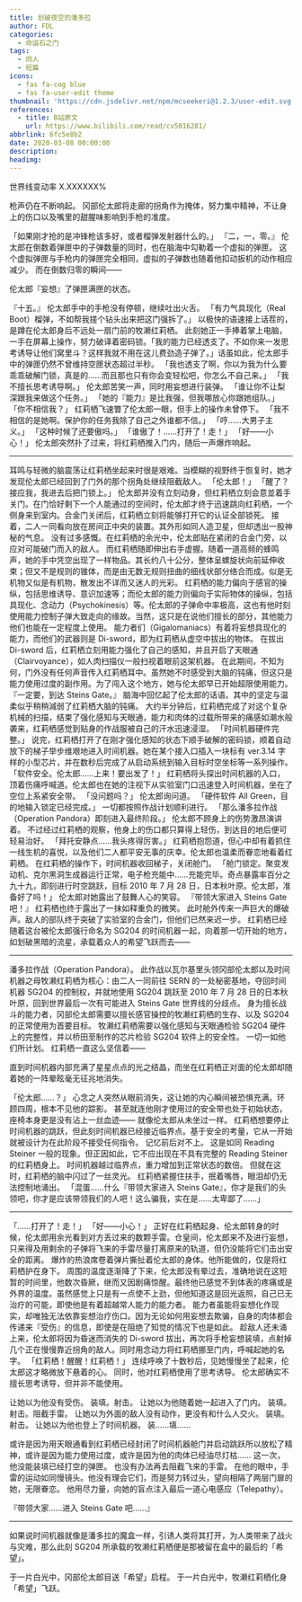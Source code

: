 ```yaml
---
title: 划破夜空的潘多拉
author: FDL
categories:
  - 命运石之门
tags:
  - 同人
  - 短篇
icons:
  - fas fa-cog blue
  - fas fa-user-edit theme
thumbnail: 'https://cdn.jsdelivr.net/npm/mcseekeri@1.2.3/user-edit.svg'
references:
  - title: B站原文
    url: https://www.bilibili.com/read/cv5016281/
abbrlink: 6fc5e8b2
date: 2020-03-08 00:00:00
description:
headimg:
---
```


世界线变动率 X.XXXXXX%

枪声仍在不断响起。
冈部伦太郎将走廊的拐角作为掩体，努力集中精神，不让身上的伤口以及嘴里的甜腥味影响到手枪的准度。

<!-- more -->

「如果刚才抢的是冲锋枪该多好，或者榴弹发射器什么的。」
『二，一，零。』
伦太郎在倒数着弹匣中的子弹数量的同时，也在脑海中勾勒着一个虚拟的弹匣。
这个虚拟弹匣与手枪内的弹匣完全相同，虚拟的子弹数也随着他扣动扳机的动作相应减少。
而在倒数归零的瞬间——

伦太郎『妄想』了弹匣满匣的状态。

『十五。』
伦太郎手中的手枪没有停顿，继续吐出火舌。
「有力气具现化（Real Boot）榴弹，不如帮我搓个钻头出来把这门强拆了。」
以极快的语速接上话茬的，是蹲在伦太郎身后不远处一扇门前的牧濑红莉栖。
此刻她正一手捧着掌上电脑，一手在屏幕上操作，努力破译着密码锁。「我的能力已经透支了。不如你来一发思考诱导让他们窝里斗？这样我就不用在这儿费劲造子弹了。」话虽如此，伦太郎手中的弹匣仍然不曾维持空匣状态超过半秒。
「我也透支了啊，你以为我为什么要乖乖破解门锁，真是的……而且那也只有你会变轻松吧，你怎么不自己来。」
「我不擅长思考诱导啊。」
伦太郎苦笑一声，同时用妄想进行装弹。
「谁让你不让梨深跟我来做这个任务。」
「她的『能力』是比我强，但我哪放心你跟她组队。」
「你不相信我？」
红莉栖飞速瞥了伦太郎一眼，但手上的操作未曾停下。
「我不相信的是她啊。保护你的任务我除了自己之外谁都不信。」
「哼……大男子主义。」
「这种时候了还要傲吗。」
「谁傲了！……打开了！走！」
「好——小心！」
伦太郎突然扑了过来，将红莉栖推入门内，随后一声爆炸响起。

---

耳鸣与轻微的脑震荡让红莉栖坐起来时很是艰难。当模糊的视野终于恢复时，她才发现伦太郎已经回到了门外的那个拐角处继续阻截敌人。
「伦太郎！」
「醒了？接应我，我进去后把门锁上。」
伦太郎并没有立刻动身，但红莉栖立刻会意並着手关门。在门恰好剩下一个人能通过的空间时，伦太郎才终于迅速跳向红莉栖，一个侧身来到室内。合金门关闭后，红莉栖立刻将能够打开它的认证全部锁死。
接着，二人一同看向放在房间正中央的装置。其外形如同人造卫星，但却透出一股神秘的气息。
没有过多感慨。在红莉栖的余光中，伦太郎贴在紧闭的合金门旁，以应对可能破门而入的敌人。
而红莉栖随即伸出右手虚握。随着一道高频的蜂鸣声，她的手中凭空出现了一样物品。其长约八十公分，整体呈螺旋状向前延伸收束；但又不是规则的锥体，而是由无数无规则扭曲的细线状部分络合而成。似是无机物又似是有机物，散发出不详而又迷人的光彩。
红莉栖的能力偏向于感官的操纵，包括思维诱导、意识加速等；而伦太郎的能力则偏向于实际物体的操纵，包括具现化、念动力（Psychokinesis）等。伦太郎的子弹命中率极高，这也有他时刻使用能力控制子弹大致走向的缘故。当然，这只是在说他们擅长的部分，其他能力他们也能在一定程度上使用。
能力者们（Gigalomaniacs）有着将妄想具现化的能力，而他们的武器则是 Di-sword，即为红莉栖从虚空中拔出的物体。
在拔出 Di-sword 后，红莉栖立刻用能力强化了自己的感知，并且开启了天眼通（Clairvoyance），如人肉扫描仪一般扫视着眼前这架机器。
在此期间，不知为何，门外没有任何声音传入红莉栖耳中。虽然她不时感受到大脑的钝痛，但这只是能力使用过度的副作用。为了闯入这个地方，她与伦太郎早已开始超限使用能力。
『一定要，到达 Steins Gate。』
脑海中回忆起了伦太郎的话语。其中的坚定与温柔似乎稍稍減弱了红莉栖大脑的钝痛。
大约半分钟后，红莉栖完成了对这个复杂机械的扫描，结束了强化感知与天眼通，能力和肉体的过载所带来的痛感如潮水般袭来，红莉栖感觉到贴身的作战服被自己的汗水迅速浸湿。
「时间机器硬件完整。」
说完，红莉栖打开了在刚才强化感知的状态下顺手破解的密码锁，顺着自动放下的梯子举步维艰地进入时间机器。她在某个接入口插入一块标有 ver.3.14 字样的小型芯片，并在数秒后完成了从启动系统到输入目标时空坐标等一系列操作。
「软件安全。伦太郎……上来！要出发了！」
红莉栖将头探出时间机器的入口，顶着伤痛呼喊道。伦太郎也在她的注视下从实验室门口迅速登入时间机器，坐在了空位上系紧安全带。
「没问题吗？」
伦太郎询问道。
「硬件软件 All Green，目的地输入锁定已经完成。」
一切都按照作战计划顺利进行。
「那么潘多拉作战（Operation Pandora）即刻进入最终阶段。」
伦太郎不顾身上的伤势激昂演讲着。
不过经过红莉栖的观察，他身上的伤口都只算得上轻伤，到达目的地后便可轻易治好。
「拜托安静点……我头疼得厉害。」
红莉栖抱怨道，但心中却有着抓住一线生机的喜悦，以及他们二人都平安无事的庆幸。伦太郎也温柔而眷恋地看着红莉栖。
在红莉栖的操作下，时间机器收回梯子，关闭舱门。
「舱门锁定。聚变发动机、克尔黑洞生成器运行正常，电子枪充能中……充能完毕。奇点暴露率百分之九十九，即刻进行时空跳跃，目标 2010 年 7 月 28 日，日本秋叶原。伦太郎，准备好了吗！」
伦太郎对她露出了鼓舞人心的笑容。
『带领大家进入 Steins Gate 吧！』
红莉栖也终于露出了一抹如释重负的微笑。
此时舱外传来一声巨大的爆破声。敌人的部队终于突破了实验室的合金门，但他们已然来迟一步。
红莉栖已经随着这台被伦太郎强行命名为 SG204 的时间机器一起，向着那一切开始的地方，如划破黑暗的流星，承载着众人的希望飞跃而去——

---

潘多拉作战（Operation Pandora）。
此作战以瓦尔基里头领冈部伦太郎以及时间机器之母牧濑红莉栖为核心：由二人一同前往 SERN 的一处秘密基地，夺回时间机器 SG204 的控制权，并就地使用 SG204 跳跃至 2010 年 7 月 28 日的日本秋叶原，回到世界最后一次有可能进入 Steins Gate 世界线的分歧点。
身为擅长战斗的能力者，冈部伦太郎需要以擅长感官操控的牧濑红莉栖的生存、以及 SG204 的正常使用为首要目标。
牧濑红莉栖需要以强化感知与天眼通检验 SG204 硬件上的完整性，并以桥田至制作的芯片检验 SG204 软件上的安全性。
一切一如他们所计划。
红莉栖一直这么坚信着——

直到时间机器内部充满了星星点点的光之结晶，而坐在红莉栖正对面的伦太郎却随着她的一阵晕眩毫无征兆地消失。

「伦太郎……？」
心念之人突然从眼前消失，这让她的内心瞬间被恐惧充满。环顾四周，根本不见他的踪影。
甚至就连他刚才使用过的安全带也处于初始状态，座椅本身更是没有沾上一丝血迹——
就像伦太郎从未坐过一样。
红莉栖想要停止时间机器的跳跃，但此刻时间机器已经接近临界点。基于安全的考量，它从一开始就被设计为在此阶段不接受任何指令。
记忆前后对不上。
这是如同 Reading Steiner 一般的现象。但正因如此，它不应出现在不具有完整的 Reading Steiner 的红莉栖身上。
时间机器越过临界点，重力增加到正常状态的数倍。
但就在这时，红莉栖的脑中闪过了一丝灵光。
红莉栖紧握住扶手，抿着嘴唇，眼泪却仍无法控制地涌出。
「混蛋……什么『带领大家进入 Steins Gate』，你才是我们的头领吧，你才是应该带领我们的人吧！这么骗我，实在是……太卑鄙了……」

---

「……打开了！走！」
「好——小心！」
正好在红莉栖起身、伦太郎转身的时候，伦太郎用余光看到对方丢过来的数颗手雷。仓皇间，伦太郎来不及进行妄想，只来得及用剩余的子弹将飞来的手雷尽量打离原来的轨道，但仍没能将它们击出安全的距离。
爆炸的热浪席卷着弹片撕扯着伦太郎的身体。他所能做的，仅是将红莉栖护在身下。
周围的温度逐渐降了下来，伦太郎没有晕过去，准确地说在这短暂的时间里，他数次昏厥，继而又因剧痛惊醒。最终他已感觉不到体表的疼痛或是外界的温度。虽然感觉上只是有一点使不上劲，但他知道这是回光返照，自己已无治疗的可能，即使他是有着超越常人能力的能力者。
能力者虽能将妄想化作现实，却唯独无法依靠妄想治疗伤口。因为无论如何用妄想去欺骗，自身的肉体都会传递来『受伤』的信息，即使是在阻绝了知觉的情况下也是如此。
趁敌人还未涌上来，伦太郎将因为昏迷而消失的 Di-sword 拔出，再次将手枪妄想装填，点射掉几个正在慢慢靠近拐角的敌人。同时用念动力将红莉栖挪至门内，呼喊起她的名字。
「红莉栖！醒醒！红莉栖！」
连续呼唤了十数秒后，见她慢慢坐了起来，伦太郎这才略微放下悬着的心。
同时，他对红莉栖使用了思考诱导。
伦太郎确实不擅长思考诱导，但并非不能使用。

让她以为他没有受伤。
装填。射击。
让她以为他随着她一起进入了门内。
装填。射击。阻截手雷。
让她以为外面的敌人没有动作，更没有和什么人交火。
装填。射击。
让她以为他也登上了时间机器。
装……填……

或许是因为用天眼通看到红莉栖已经封闭了时间机器舱门并启动跳跃所以放松了精神，或许是因为能力使用过度，或许是因为他的肉体已经油尽灯枯……
这一次，他没能装填已经打空的弹匣。
也没有办法再去阻截飞来的手雷。
在他的眼中，手雷的运动如同慢镜头。他没有理会它们，而是努力转过头，望向相隔了两层门扉的她，无限眷恋。
他用尽力量，向她的盲点注入最后一道心电感应（Telepathy）。

『带领大家……进入 Steins Gate 吧……』

---

如果说时间机器就像是潘多拉的魔盒一样，引诱人类将其打开，为人类带来了战火与灾难，那么此刻 SG204 所承载的牧濑红莉栖便是那被留在盒中的最后的「希望」。

于一片白光中，冈部伦太郎目送「希望」启程。
于一片白光中，牧濑红莉栖化身「希望」飞跃。
